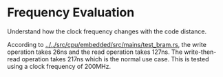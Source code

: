 # Frequency Evaluation


Understand how the clock frequency changes with the code distance.

According to [../../src/cpu/embedded/src/mains/test_bram.rs](), the write operation takes 26ns and the read operation 
takes 127ns. The write-then-read operation takes 217ns which is the normal use case.
This is tested using a clock frequency of 200MHz.


